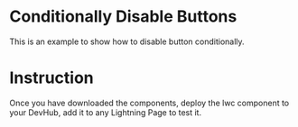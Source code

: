 # Conditionally Disable Buttons
This is an example to show how to disable button conditionally.

# Instruction
Once you have downloaded the components, deploy the lwc component to your DevHub, add it to any Lightning Page to test it.